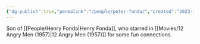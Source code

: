 ```yaml
---
{"dg-publish":true,"permalink":"/people/peter-fonda/","created":"2023-12-11","updated":"2023-12-11"}
---
```



Son of [[People/Henry Fonda\|Henry Fonda]], who starred in [[Movies/12 Angry Men (1957)\|12 Angry Men (1957)]] for some fun connections.
